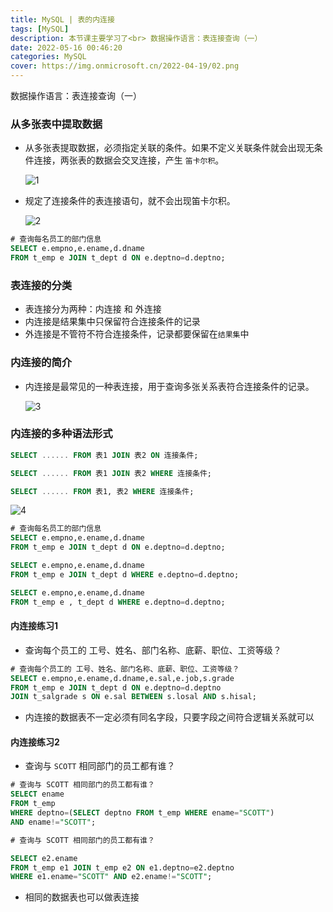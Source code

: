 ```yaml
---
title: MySQL | 表的内连接
tags: [MySQL]
description: 本节课主要学习了<br> 数据操作语言：表连接查询（一）
date: 2022-05-16 00:46:20
categories: MySQL
cover: https://img.onmicrosoft.cn/2022-04-19/02.png
---
```


数据操作语言：表连接查询（一）

### 从多张表中提取数据

- 从多张表提取数据，必须指定关联的条件。如果不定义关联条件就会出现无条件连接，两张表的数据会交叉连接，产生 `笛卡尔积`。

  ![1](https://img.onmicrosoft.cn/2022-05-16/1.png)

- 规定了连接条件的表连接语句，就不会出现笛卡尔积。

  ![2](https://img.onmicrosoft.cn/2022-05-16/2.png)

```SQL
# 查询每名员工的部门信息
SELECT e.empno,e.ename,d.dname
FROM t_emp e JOIN t_dept d ON e.deptno=d.deptno;
```

### 表连接的分类

- 表连接分为两种：内连接 和 外连接
- 内连接是结果集中只保留符合连接条件的记录
- 外连接是不管符不符合连接条件，记录都要保留在`结果集`中

### 内连接的简介

- 内连接是最常见的一种表连接，用于查询多张关系表符合连接条件的记录。

  ![3](https://img.onmicrosoft.cn/2022-05-16/3.png)

### 内连接的多种语法形式

```SQL
SELECT ...... FROM 表1 JOIN 表2 ON 连接条件;
```

```SQL
SELECT ...... FROM 表1 JOIN 表2 WHERE 连接条件;
```

```SQL
SELECT ...... FROM 表1, 表2 WHERE 连接条件;
```

![4](https://img.onmicrosoft.cn/2022-05-16/4.png)

```SQL
# 查询每名员工的部门信息
SELECT e.empno,e.ename,d.dname
FROM t_emp e JOIN t_dept d ON e.deptno=d.deptno;

SELECT e.empno,e.ename,d.dname
FROM t_emp e JOIN t_dept d WHERE e.deptno=d.deptno;

SELECT e.empno,e.ename,d.dname
FROM t_emp e , t_dept d WHERE e.deptno=d.deptno;
```

#### 内连接练习1

- 查询每个员工的 工号、姓名、部门名称、底薪、职位、工资等级？

```SQL
# 查询每个员工的 工号、姓名、部门名称、底薪、职位、工资等级？
SELECT e.empno,e.ename,d.dname,e.sal,e.job,s.grade
FROM t_emp e JOIN t_dept d ON e.deptno=d.deptno
JOIN t_salgrade s ON e.sal BETWEEN s.losal AND s.hisal;
```

- 内连接的数据表不一定必须有同名字段，只要字段之间符合逻辑关系就可以

#### 内连接练习2

- 查询与 `SCOTT` 相同部门的员工都有谁？

```SQL
# 查询与 SCOTT 相同部门的员工都有谁？
SELECT ename
FROM t_emp
WHERE deptno=(SELECT deptno FROM t_emp WHERE ename="SCOTT")
AND ename!="SCOTT";
```

```SQL
# 查询与 SCOTT 相同部门的员工都有谁？

SELECT e2.ename
FROM t_emp e1 JOIN t_emp e2 ON e1.deptno=e2.deptno
WHERE e1.ename="SCOTT" AND e2.ename!="SCOTT";
```

- 相同的数据表也可以做表连接
